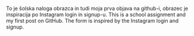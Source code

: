 To je šolska naloga obrazca in tudi moja prva objava na github-i, obrazec je inspiracija po Instagram login in signup-u.
This is a school assignment and my first post on GitHub. The form is inspired by the Instagram login and signup.

